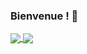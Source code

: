 ### Bienvenue ! 👋


<a href="https://github.com/TheSunnyBoy93">
  <img align="center" src="https://github-readme-stats.vercel.app/api?username=TheSunnyBoy93&count_private=true&show_icons=true&theme=great-gatsby&hide=issues, stars" />
</a>
<a href="https://github.com/eliwena">
  <img align="center" src="https://github-readme-stats.vercel.app/api/top-langs/?username=TheSunnyBoy93&layout=compact&theme=great-gatsby" />
</a>
